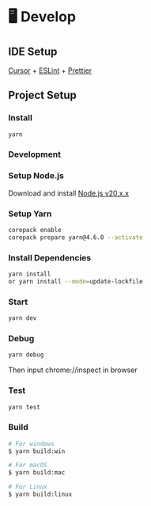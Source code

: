 # 🖥️ Develop

## IDE Setup

[Cursor](https://www.cursor.com/) + [ESLint](https://marketplace.visualstudio.com/items?itemName=dbaeumer.vscode-eslint) + [Prettier](https://marketplace.visualstudio.com/items?itemName=esbenp.prettier-vscode)

## Project Setup

### Install

```bash
yarn
```

### Development

### Setup Node.js

Download and install [Node.js v20.x.x](https://nodejs.org/en/download)

### Setup Yarn

```bash
corepack enable
corepack prepare yarn@4.6.0 --activate
```

### Install Dependencies

```bash
yarn install
or yarn install --mode=update-lockfile
```

### Start

```bash
yarn dev
```

### Debug

```bash
yarn debug
```

Then input chrome://inspect in browser

### Test

```bash
yarn test
```

### Build

```bash
# For windows
$ yarn build:win

# For macOS
$ yarn build:mac

# For Linux
$ yarn build:linux
```

